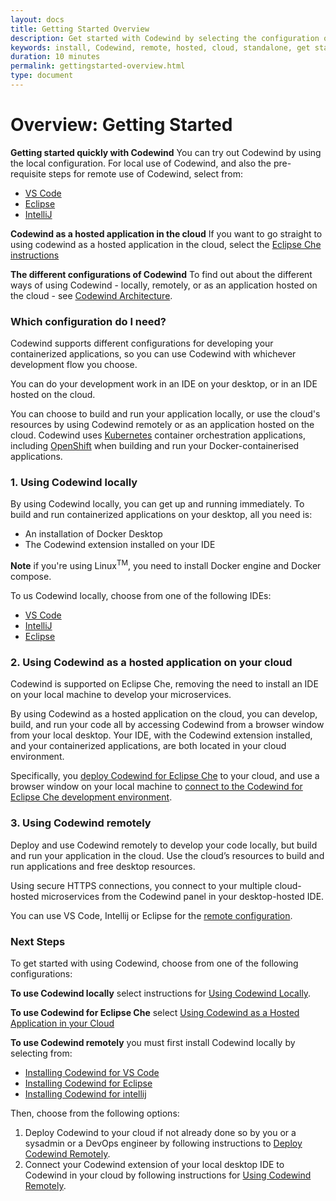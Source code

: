 ```yaml
---
layout: docs
title: Getting Started Overview
description: Get started with Codewind by selecting the configuration of Codewind you want to install. Understand the different configurations available - local, remote or browser-based - and select the most appropriate instructions.
keywords: install, Codewind, remote, hosted, cloud, standalone, get started, getting started, IDE, VS Code, Eclipse, Eclipse Che, IntelliJ, configuration, browser-based, browser
duration: 10 minutes
permalink: gettingstarted-overview.html
type: document
---
```

# Overview: Getting Started

**Getting started quickly with Codewind** You can try out Codewind by using the local configuration. For local use of Codewind, and also the pre-requisite steps for remote use of Codewind, select from:

* [VS Code](./vsc-getting-started.html)
* [Eclipse](./eclipse-getting-started.html)
* [IntelliJ](./intellij-getting-started.html)

**Codewind as a hosted application in the cloud** If you want to go straight to using codewind as a hosted application in the cloud, select the [Eclipse Che instructions](./eclipseche-codewind-overview.html)

**The different configurations of Codewind** To find out about the different ways of using Codewind - locally, remotely, or as an application hosted on the cloud - see [Codewind Architecture](./overview.html#architecture).

### Which configuration do I need?

Codewind supports different configurations for developing your containerized applications, so you can use Codewind with whichever development flow you choose.

You can do your development work in an IDE on your desktop, or in an IDE hosted on the cloud.

You can choose to build and run your application locally, or use the cloud's resources by using Codewind remotely or as an application hosted on the cloud. Codewind uses [Kubernetes](https://kubernetes.io/) container orchestration applications, including [OpenShift](https://www.openshift.com/) when building and run your Docker-containerised applications.

### **1. Using Codewind locally**

By using Codewind locally, you can get up and running immediately. To build and run containerized applications on your desktop, all you need is:
* An installation of Docker Desktop
* The Codewind extension installed on your IDE

**Note** if you're using Linux<sup>TM</sup>, you need to install Docker engine and Docker compose.

To us Codewind locally, choose from one of the following IDEs:

* [VS Code](./vsc-getting-started.html)
* [IntelliJ](./intellij-getting-started.html)
* [Eclipse](./eclipse-getting-started.html)

### **2. Using Codewind as a hosted application on your cloud** 
Codewind is supported on Eclipse Che, removing the need to install an IDE on your local machine to develop your microservices.

By using Codewind as a hosted application on the cloud, you can develop, build, and run your code all by accessing Codewind from a browser window from your local desktop. Your IDE, with the Codewind extension installed, and your containerized applications, are both located in your cloud environment. 

Specifically, you [deploy Codewind for Eclipse Che](./che-installinfo.html) to your cloud, and use a browser window on your local machine to [connect to the Codewind for Eclipse Che development environment](./che-setupregistries.html).


### **3. Using Codewind remotely** 
Deploy and use Codewind remotely to develop your code locally, but build and run your application in the cloud. Use the cloud’s resources to build and run applications and free desktop resources.

Using secure HTTPS connections, you connect to your multiple cloud-hosted microservices from the Codewind panel in your desktop-hosted IDE.

You can use VS Code, Intellij or Eclipse for the [remote configuration](./remote-codewind-overview.html). 


### Next Steps

To get started with using Codewind, choose from one of the following configurations:

**To use Codewind locally** select instructions for [Using Codewind Locally](./local-codewind-overview.html). 

**To use Codewind for Eclipse Che** select [Using Codewind as a Hosted Application in your Cloud](./eclipseche-codewind-overview.html)

**To use Codewind remotely** you must first install Codewind locally by selecting from:

- [Installing Codewind for VS Code](./vsc-getting-started.html)
- [Installing Codewind for Eclipse](./eclipse-getting-started.html)
- [Installing Codewind for intellij](./intellij-getting-started.html)

Then, choose from the following options:
  1. Deploy Codewind to your cloud if not already done so by you or a sysadmin or a DevOps engineer by following instructions to [Deploy Codewind Remotely](./remote-deploying-codewind.html).
  2. Connect your Codewind extension of your local desktop IDE to Codewind in your cloud by following instructions for [Using Codewind Remotely](./remote-codewind-overview.html). 

